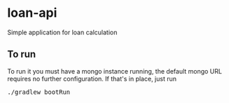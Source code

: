 # loan-api
Simple application for loan calculation

<h2>To run</h2>
<p>
To run it you must have a mongo instance running,
the default mongo URL requires no further configuration. If that's in place, just run
<pre>
./gradlew bootRun
</pre>
